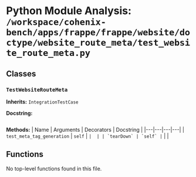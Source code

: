 # Python Module Analysis: `/workspace/cohenix-bench/apps/frappe/frappe/website/doctype/website_route_meta/test_website_route_meta.py`

## Classes

### `TestWebsiteRouteMeta`
**Inherits:** `IntegrationTestCase`


**Docstring:**
```

```

**Methods:**
| Name | Arguments | Decorators | Docstring |
|---|---|---|---|
| `test_meta_tag_generation` | `self` | `` |  |
| `tearDown` | `self` | `` |  |





## Functions

No top-level functions found in this file.
